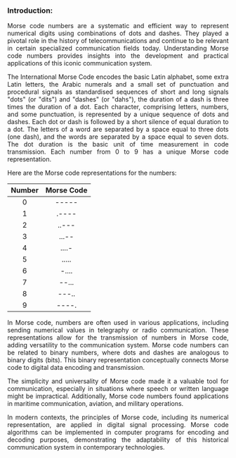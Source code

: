 ### Introduction:

<p style="text-align: justify;">Morse code numbers are a systematic and efficient way to represent numerical digits using combinations of dots and dashes. They played a pivotal role in the history of telecommunications and continue to be relevant in certain specialized communication fields today. Understanding Morse code numbers provides insights into the development and practical applications of this iconic communication system.</p>

<p style="text-align: justify;">The International Morse Code encodes the basic Latin alphabet, some extra Latin letters, the Arabic numerals and a small set of punctuation and procedural signals as standardised sequences of short and long signals "dots" (or "dits") and "dashes" (or "dahs"), the duration of a dash is three times the duration of a dot. Each character, comprising letters, numbers, and some punctuation, is represented by a unique sequence of dots and dashes. Each dot or dash is followed by a short silence of equal duration to a dot. The letters of a word are separated by a space equal to three dots (one dash), and the words are separated by a space equal to seven dots. The dot duration is the basic unit of time measurement in code transmission. Each number from 0 to 9 has a unique Morse code representation.</p>

<p>Here are the Morse code representations for the numbers:</p>

  | Number | Morse Code | 
|:--------:|:----------:|
| 0        | -----     | 
| 1       |  .----     | 
| 2       |  ..---     | 
| 3        | ...--      | 
| 4       | ....-     | 
| 5        | .....     | 
| 6        |-....    | 
| 7        | --...     | 
| 8        | ---..     | 
| 9        | ----.      |

<p style="text-align: justify;">In Morse code, numbers are often used in various applications, including sending numerical values in telegraphy or radio communication. These representations allow for the transmission of numbers in Morse code, adding versatility to the communication system.
Morse code numbers can be related to binary numbers, where dots and dashes are analogous to binary digits (bits). This binary representation conceptually connects Morse code to digital data encoding and transmission.</p>

<p style="text-align: justify;">The simplicity and universality of Morse code made it a valuable tool for communication, especially in situations where speech or written language might be impractical. Additionally, Morse code numbers found applications in maritime communication, aviation, and military operations.</p>

<p style="text-align: justify;">In modern contexts, the principles of Morse code, including its numerical representation, are applied in digital signal processing. Morse code algorithms can be implemented in computer programs for encoding and decoding purposes, demonstrating the adaptability of this historical communication system in contemporary technologies.</p>

